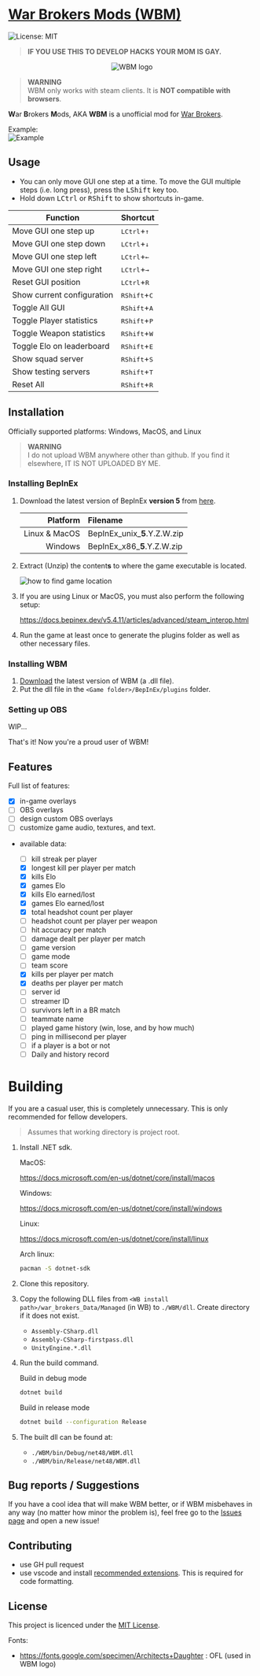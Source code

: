 # [War Brokers Mods (WBM)](https://github.com/developomp/WBM)

![License: MIT](https://img.shields.io/github/license/developomp/WBM?style=flat-square&color=blue)

> **IF YOU USE THIS TO DEVELOP HACKS YOUR MOM IS GAY.**

<p align="center">
  <img src="images/WBM.png" alt="WBM logo"/>
</p>

> **WARNING**<br />
> WBM only works with steam clients. It is **NOT compatible with browsers**.

**W**ar **B**rokers **M**ods, AKA **WBM** is a unofficial mod for [War Brokers](https://store.steampowered.com/app/750470).<br />

Example:<br />
![Example](./images/example.png)

## Usage

- You can only move GUI one step at a time. To move the GUI multiple steps (i.e. long press), press the <kbd>LShift</kbd> key too.
- Hold down <kbd>LCtrl</kbd> or <kbd>RShift</kbd> to show shortcuts in-game.

| Function                   | Shortcut                       |
| -------------------------- | ------------------------------ |
| Move GUI one step up       | <kbd>LCtrl</kbd>+<kbd>↑</kbd>  |
| Move GUI one step down     | <kbd>LCtrl</kbd>+<kbd>↓</kbd>  |
| Move GUI one step left     | <kbd>LCtrl</kbd>+<kbd>←</kbd>  |
| Move GUI one step right    | <kbd>LCtrl</kbd>+<kbd>→</kbd>  |
| Reset GUI position         | <kbd>LCtrl</kbd>+<kbd>R</kbd>  |
| Show current configuration | <kbd>RShift</kbd>+<kbd>C</kbd> |
| Toggle All GUI             | <kbd>RShift</kbd>+<kbd>A</kbd> |
| Toggle Player statistics   | <kbd>RShift</kbd>+<kbd>P</kbd> |
| Toggle Weapon statistics   | <kbd>RShift</kbd>+<kbd>W</kbd> |
| Toggle Elo on leaderboard  | <kbd>RShift</kbd>+<kbd>E</kbd> |
| Show squad server          | <kbd>RShift</kbd>+<kbd>S</kbd> |
| Show testing servers       | <kbd>RShift</kbd>+<kbd>T</kbd> |
| Reset All                  | <kbd>RShift</kbd>+<kbd>R</kbd> |

## Installation

Officially supported platforms: Windows, MacOS, and Linux

> **WARNING**<br />
> I do not upload WBM anywhere other than github. If you find it elsewhere, IT IS NOT UPLOADED BY ME.

### Installing BepInEx

1. Download the latest version of BepInEx **version 5** from [here](https://github.com/BepInEx/BepInEx/releases).

   |      Platform | Filename                      |
   | ------------: | :---------------------------- |
   | Linux & MacOS | BepInEx_unix\_**5**.Y.Z.W.zip |
   |       Windows | BepInEx_x86\_**5**.Y.Z.W.zip  |

2. Extract (Unzip) the content**s** to where the game executable is located.

   ![how to find game location](./images/local_files.png)

3. If you are using Linux or MacOS, you must also perform the following setup:

   https://docs.bepinex.dev/v5.4.11/articles/advanced/steam_interop.html

4. Run the game at least once to generate the plugins folder as well as other necessary files.

### Installing WBM

1. [Download](https://github.com/developomp/WBM/releases/latest) the latest version of WBM (a .dll file).
2. Put the dll file in the `<Game folder>/BepInEx/plugins` folder.

### Setting up OBS

WIP...

That's it! Now you're a proud user of WBM!

## Features

Full list of features:

- [x] in-game overlays
- [ ] OBS overlays
- [ ] design custom OBS overlays
- [ ] customize game audio, textures, and text.

- available data:

  - [ ] kill streak per player
  - [x] longest kill per player per match
  - [x] kills Elo
  - [x] games Elo
  - [x] kills Elo earned/lost
  - [x] games Elo earned/lost
  - [x] total headshot count per player
  - [ ] headshot count per player per weapon
  - [ ] hit accuracy per match
  - [ ] damage dealt per player per match
  - [ ] game version
  - [ ] game mode
  - [ ] team score
  - [x] kills per player per match
  - [x] deaths per player per match
  - [ ] server id
  - [ ] streamer ID
  - [ ] survivors left in a BR match
  - [ ] teammate name
  - [ ] played game history (win, lose, and by how much)
  - [ ] ping in millisecond per player
  - [ ] if a player is a bot or not
  - [ ] Daily and history record

# Building

If you are a casual user, this is completely unnecessary. This is only recommended for fellow developers.

> Assumes that working directory is project root.

1. Install .NET sdk.

   MacOS:

   https://docs.microsoft.com/en-us/dotnet/core/install/macos

   Windows:

   https://docs.microsoft.com/en-us/dotnet/core/install/windows

   Linux:

   https://docs.microsoft.com/en-us/dotnet/core/install/linux

   Arch linux:

   ```bash
   pacman -S dotnet-sdk
   ```

2. Clone this repository.
3. Copy the following DLL files from `<WB install path>/war_brokers_Data/Managed` (in WB) to `./WBM/dll`. Create directory if it does not exist.

   - `Assembly-CSharp.dll`
   - `Assembly-CSharp-firstpass.dll`
   - `UnityEngine.*.dll`

4. Run the build command.

   Build in debug mode

   ```bash
   dotnet build
   ```

   Build in release mode

   ```bash
   dotnet build --configuration Release
   ```

5. The built dll can be found at:

   - `./WBM/bin/Debug/net48/WBM.dll`
   - `./WBM/bin/Release/net48/WBM.dll`

## Bug reports / Suggestions

If you have a cool idea that will make WBM better, or if WBM misbehaves in any way (no matter how minor the problem is), feel free go to the [Issues page](https://github.com/developomp/WBM/issues) and open a new issue!

## Contributing

- use GH pull request
- use vscode and install [recommended extensions](.vscode/extensions.json). This is required for code formatting.

## License

This project is licenced under the [MIT License](https://opensource.org/licenses/MIT).

Fonts:

- https://fonts.google.com/specimen/Architects+Daughter : OFL (used in WBM logo)
